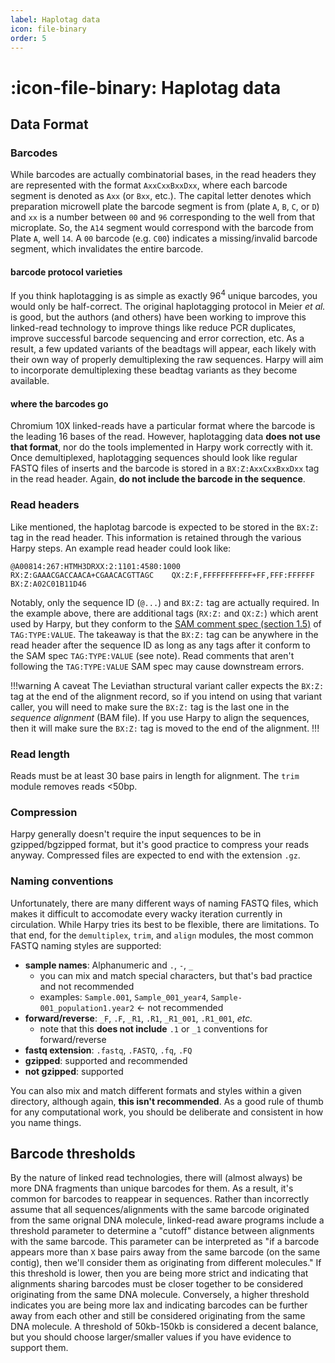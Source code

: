 ```yaml
---
label: Haplotag data
icon: file-binary
order: 5
---
```

# :icon-file-binary: Haplotag data

## Data Format
### Barcodes
While barcodes are actually combinatorial bases, in the read headers they are represented
with the format `AxxCxxBxxDxx`, where each barcode segment is denoted as `Axx` (or `Bxx`, etc.).
The capital letter denotes which preparation microwell plate the barcode segment is from (plate `A`, `B`, `C`, or `D`) 
and `xx` is a number between `00` and `96` corresponding to the well from that microplate.
So, the `A14` segment would correspond with the barcode from Plate `A`, well `14`.
A `00` barcode (e.g. `C00`) indicates a missing/invalid barcode segment, which invalidates the entire barcode.

#### barcode protocol varieties
If you think haplotagging is as simple as exactly $96^4$ unique barcodes, you would only be half-correct. The original haplotagging
protocol in Meier *et al.* is good, but the authors (and others) have been working to improve this linked-read technology to improve
things like reduce PCR duplicates, improve successful barcode sequencing and error correction, etc. As a result, a few updated variants
of the beadtags will appear, each likely with their own way of properly demultiplexing the raw sequences. Harpy will aim to incorporate
demultiplexing these beadtag variants as they become available.

#### where the barcodes go
Chromium 10X linked-reads have a particular format where the barcode is the leading 16 bases 
of the read. However, haplotagging data **does not use that format**, nor do the tools 
implemented in Harpy work correctly with it. Once demultiplexed, haplotagging sequences should look 
like regular FASTQ files of inserts and the barcode is stored in a `BX:Z:AxxCxxBxxDxx` tag 
in the read header. Again, **do not include the barcode in the sequence**.

### Read headers
Like mentioned, the haplotag barcode is expected to be stored in the `BX:Z:` tag in the 
read header. This information is retained through the various Harpy
steps. An example read header could look like:
``` example valid read header
@A00814:267:HTMH3DRXX:2:1101:4580:1000  RX:Z:GAAACGACCAACA+CGAACACGTTAGC    QX:Z:F,FFFFFFFFFFF+FF,FFF:FFFFFF   BX:Z:A02C01B11D46
```
Notably, only the sequence ID (`@...`) and `BX:Z:` tag are actually required. In the example 
above, there are additional tags (`RX:Z:` and `QX:Z:`) which arent used by Harpy, but they 
conform to the [SAM comment spec (section 1.5)](https://samtools.github.io/hts-specs/SAMv1.pdf) 
of `TAG:TYPE:VALUE`. The takeaway is that the `BX:Z:` tag can be anywhere in the read header 
after the sequence ID as long as any tags after it conform to the SAM spec `TAG:TYPE:VALUE` (see note). 
Read comments that aren't following the `TAG:TYPE:VALUE` SAM spec may cause downstream errors.  

!!!warning A caveat
The Leviathan structural variant caller expects the `BX:Z:` tag at the end of the alignment 
record, so if you intend on using that variant caller, you will need to make sure the `BX:Z:`
tag is the last one in the _sequence alignment_ (BAM file). If you use Harpy to align the 
sequences, then it will make sure the `BX:Z:` tag is moved to the end of the alignment.
!!!

### Read length
Reads must be at least 30 base pairs in length for alignment. The `trim` module removes reads <50bp.

### Compression
Harpy generally doesn't require the input sequences to be in gzipped/bgzipped format, but it's good practice to compress your reads anyway.
Compressed files are expected to end with the extension `.gz`.

### Naming conventions
Unfortunately, there are many different ways of naming FASTQ files, which makes it 
difficult to accomodate every wacky iteration currently in circulation.
While Harpy tries its best to be flexible, there are limitations. 
To that end, for the `demultiplex`, `trim`, and `align` modules, the 
most common FASTQ naming styles are supported:
- **sample names**: Alphanumeric and `.`, `-`, `_`
    - you can mix and match special characters, but that's bad practice and not recommended
    - examples: `Sample.001`, `Sample_001_year4`, `Sample-001_population1.year2` <- not recommended
- **forward/reverse**: `_F`, `.F`, `_R1`, `.R1`, `_R1_001`, `.R1_001`, *etc.*
    - note that this **does not include** `.1` or `_1` conventions for forward/reverse
- **fastq extension**: `.fastq`, `.FASTQ`, `.fq`, `.FQ`
- **gzipped**: supported and recommended
- **not gzipped**: supported

You can also mix and match different formats and styles within a given directory, although again, **this isn't recommended**.
As a good rule of thumb for any computational work, you should be deliberate and consistent in how you name things.

## Barcode thresholds
By the nature of linked read technologies, there will (almost always) be more DNA fragments than unique barcodes for them. As a result,
it's common for barcodes to reappear in sequences. Rather than incorrectly assume that all sequences/alignments with the same barcode
originated from the same orignal DNA molecule, linked-read aware programs include a threshold parameter to determine a "cutoff" distance
between alignments with the same barcode. This parameter can be interpreted as "if a barcode appears more than `X` base pairs away from the
same barcode (on the same contig), then we'll consider them as originating from different molecules." If this threshold is lower, then
you are being more strict and indicating that alignments sharing barcodes must be closer together to be considered originating from the same
DNA molecule. Conversely, a higher threshold indicates you are being more lax and indicating barcodes can be further away from each other
and still be considered originating from the same DNA molecule. A threshold of 50kb-150kb is considered a decent balance, but you should choose
larger/smaller values if you have evidence to support them. 